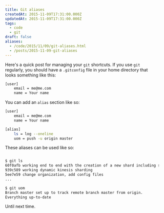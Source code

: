 ```yaml
---
title: Git aliases
createdAt: 2015-11-09T17:31:00.000Z
updatedAt: 2015-11-09T17:31:00.000Z
tags:
  - code
  - git
draft: false
aliases:
  - /code/2015/11/09/git-aliases.html
  - /posts/2015-11-09-git-aliases
---
```


Here's a quick post for managing your `git` shortcuts. If you use `git` regularly, you should have a `.gitconfig` file in your home directory that looks something like this:

```sh
[user]
    email = me@me.com
    name = Your name
```


You can add an `alias` section like so:

```sh
[user]
    email = me@me.com
    name = Your name

[alias]
    ls = log --oneline
    uom = push -u origin master
```


These aliases can be used like so:

```sh

$ git ls
60f0afb working end to end with the creation of a new shard including shard splitting
939c589 working dynamic kinesis sharding
5ee7e59 change organization, add config files
...

$ git uom
Branch master set up to track remote branch master from origin.
Everything up-to-date

```

Until next time.
